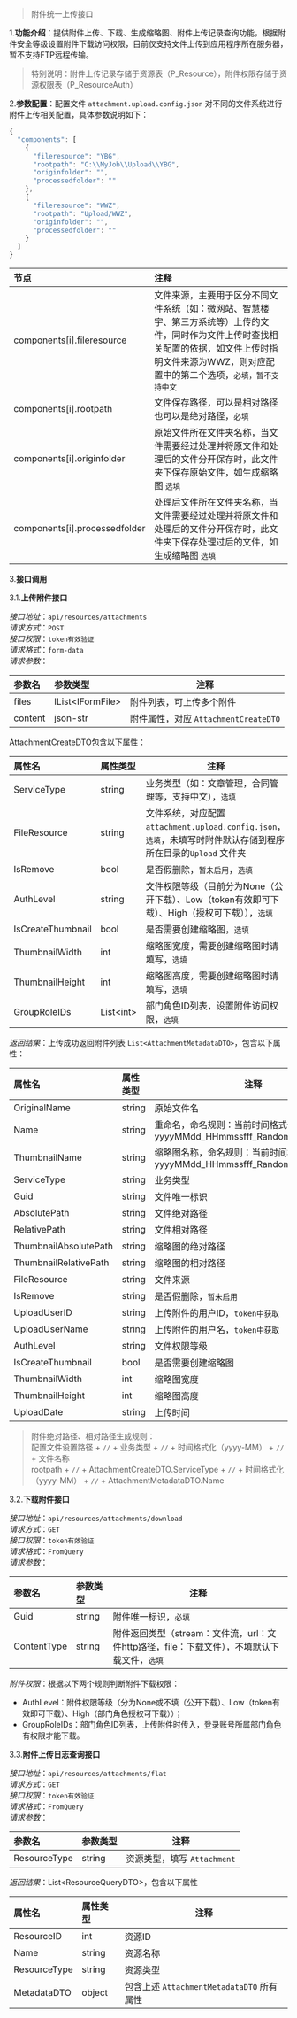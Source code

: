 >附件统一上传接口

1.**功能介绍**：提供附件上传、下载、生成缩略图、附件上传记录查询功能，根据附件安全等级设置附件下载访问权限，目前仅支持文件上传到应用程序所在服务器，暂不支持FTP远程传输。
> 特别说明：附件上传记录存储于资源表（P_Resource），附件权限存储于资源权限表（P_ResourceAuth）

2.**参数配置**：配置文件 `attachment.upload.config.json` 对不同的文件系统进行附件上传相关配置，具体参数说明如下：
```javascript
{
  "components": [
    {
      "fileresource": "YBG",
      "rootpath": "C:\\MyJob\\Upload\\YBG",
      "originfolder": "",
      "processedfolder": ""
    },
    {
      "fileresource": "WWZ",
      "rootpath": "Upload/WWZ",
      "originfolder": "",
      "processedfolder": ""
    }
  ]
}
```
| 节点                          | 注释                                                                                                                                                                                                    |
| :---------------------------- | :------------------------------------------------------------------------------------------------------------------------------------------------------------------------------------------------------ |
| components[i].fileresource    | 文件来源，主要用于区分不同文件系统（如：微网站、智慧楼宇、第三方系统等）上传的文件，同时作为文件上传时查找相关配置的依据，如文件上传时指明文件来源为WWZ，则对应配置中的第二个选项，`必填，暂不支持中文` |
| components[i].rootpath        | 文件保存路径，可以是相对路径也可以是绝对路径，`必填`                                                                                                                                                    |
| components[i].originfolder    | 原始文件所在文件夹名称，当文件需要经过处理并将原文件和处理后的文件分开保存时，此文件夹下保存原始文件，如生成缩略图 `选填`                                                                               |
| components[i].processedfolder | 处理后文件所在文件夹名称，当文件需要经过处理并将原文件和处理后的文件分开保存时，此文件夹下保存处理过后的文件，如生成缩略图 `选填`                                                                       |

3.**接口调用**

3.1.**上传附件接口**

*接口地址*：`api/resources/attachments`  
*请求方式*：`POST`  
*接口权限*：`token有效验证`  
*请求格式*：`form-data`  
*请求参数*：
  
| 参数名            | 参数类型   | 注释                                                                                                            |
| :---------------- | :--------- | --------------------------------------------------------------------------------------------------------------- |
| files   | IList\<IFormFile> | 附件列表，可上传多个附件             |
| content | json-str          | 附件属性，对应 `AttachmentCreateDTO` |

AttachmentCreateDTO包含以下属性：

| 属性名            | 属性类型   | 注释                                                                                                            |
| :---------------- | :--------- | --------------------------------------------------------------------------------------------------------------- |
| ServiceType       | string     | 业务类型（如：文章管理，合同管理等，支持中文），`选填`                                                          |
| FileResource      | string     | 文件系统，对应配置 `attachment.upload.config.json`，`选填`，未填写时附件默认存储到程序所在目录的`Upload` 文件夹 |
| IsRemove          | bool       | 是否假删除，`暂未启用`，`选填`                                                                                  |
| AuthLevel         | string     | 文件权限等级（目前分为None（公开下载）、Low（token有效即可下载）、High（授权可下载）），`选填`                  |
| IsCreateThumbnail | bool       | 是否需要创建缩略图，`选填`                                                                                      |
| ThumbnailWidth    | int        | 缩略图宽度，需要创建缩略图时请填写，`选填`                                                                      |
| ThumbnailHeight   | int        | 缩略图高度，需要创建缩略图时请填写，`选填`                                                                      |
| GroupRoleIDs      | List\<int> | 部门角色ID列表，设置附件访问权限，`选填`                                                                        |

*返回结果*：上传成功返回附件列表 `List<AttachmentMetadataDTO>`，包含以下属性：

| 属性名                | 属性类型 | 注释                                                                        |
| :-------------------- | :------- | --------------------------------------------------------------------------- |
| OriginalName          | string   | 原始文件名                                                                  |
| Name                  | string   | 重命名，命名规则：当前时间格式化yyyyMMdd_HHmmssfff_Random.Ext               |
| ThumbnailName         | string   | 缩略图名称，命名规则：当前时间格式化yyyyMMdd_HHmmssfff_Random_thumbnail.Ext |
| ServiceType           | string   | 业务类型                                                                    |
| Guid                  | string   | 文件唯一标识                                                                |
| AbsolutePath          | string   | 文件绝对路径                                                                |
| RelativePath          | string   | 文件相对路径                                                                |
| ThumbnailAbsolutePath | string   | 缩略图的绝对路径                                                            |
| ThumbnailRelativePath | string   | 缩略图的相对路径                                                            |
| FileResource          | string   | 文件来源                                                                    |
| IsRemove              | string   | 是否假删除，`暂未启用`                                                      |
| UploadUserID          | string   | 上传附件的用户ID，`token中获取`                                             |
| UploadUserName        | string   | 上传附件的用户名，`token中获取`                                             |
| AuthLevel             | string   | 文件权限等级                                                                |
| IsCreateThumbnail     | bool     | 是否需要创建缩略图                                                          |
| ThumbnailWidth        | int      | 缩略图宽度                                                                  |
| ThumbnailHeight       | int      | 缩略图高度                                                                  |
| UploadDate            | string   | 上传时间                                                                    |

> 附件绝对路径、相对路径生成规则：  
> 配置文件设置路径 + `//` + 业务类型 +  `//` + 时间格式化（yyyy-MM） + `//` +  文件名称  
> rootpath + `//` + AttachmentCreateDTO.ServiceType + `//` + 时间格式化（yyyy-MM） + `//` +  AttachmentMetadataDTO.Name

3.2.**下载附件接口**

*接口地址*：`api/resources/attachments/download`  
*请求方式*：`GET`  
*接口权限*：`token有效验证`  
*请求格式*：`FromQuery`  
*请求参数*：  

| 参数名      | 参数类型 | 注释                                                                                        |
| :---------- | :------- | ------------------------------------------------------------------------------------------- |
| Guid        | string   | 附件唯一标识，`必填`                                                                        |
| ContentType | string   | 附件返回类型（stream：文件流，url：文件http路径，file：下载文件），不填默认下载文件，`选填` |
*附件权限*：根据以下两个规则判断附件下载权限：  
+ AuthLevel：附件权限等级（分为None或不填（公开下载）、Low（token有效即可下载）、High（部门角色授权可下载））；
+ GroupRoleIDs：部门角色ID列表，上传附件时传入，登录账号所属部门角色有权限才能下载。

3.3.**附件上传日志查询接口**  

*接口地址*：`api/resources/attachments/flat`  
*请求方式*：`GET`  
*接口权限*：`token有效验证`  
*请求格式*：`FromQuery`  
*请求参数*：

| 参数名       | 参数类型 | 注释                        |
| :----------- | :------- | --------------------------- |
| ResourceType | string   | 资源类型，填写 `Attachment` |

*返回结果*：List\<ResourceQueryDTO>，包含以下属性

| 属性名       | 属性类型 | 注释                                      |
| :----------- | :------- | ----------------------------------------- |
| ResourceID   | int      | 资源ID                                    |
| Name         | string   | 资源名称                                  |
| ResourceType | string   | 资源类型                                  |
| MetadataDTO  | object   | 包含上述 `AttachmentMetadataDTO` 所有属性 |